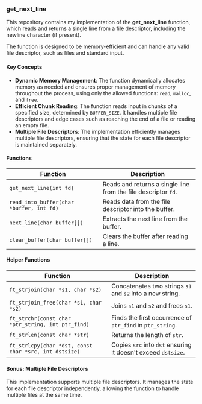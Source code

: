 ### **get_next_line**

This repository contains my implementation of the **get_next_line** function,
which reads and returns a single line from a file descriptor, including the newline character (if present). 

The function is designed to be memory-efficient and can handle any valid file descriptor, 
such as files and standard input.

#### **Key Concepts**

- **Dynamic Memory Management**: The function dynamically allocates memory as needed and ensures proper management of memory throughout the process, using only the allowed functions: `read`, `malloc`, and `free`.
- **Efficient Chunk Reading**: The function reads input in chunks of a specified size, determined by `BUFFER_SIZE`. It handles multiple file descriptors and edge cases such as reaching the end of a file or reading an empty file.
- **Multiple File Descriptors**: The implementation efficiently manages multiple file descriptors, ensuring that the state for each file descriptor is maintained separately.

#### **Functions**

| **Function** | **Description** |
|--------------|-----------------|
| `get_next_line(int fd)` | Reads and returns a single line from the file descriptor `fd`. |
| `read_into_buffer(char *buffer, int fd)` | Reads data from the file descriptor into the buffer. |
| `next_line(char buffer[])` | Extracts the next line from the buffer. |
| `clear_buffer(char buffer[])` | Clears the buffer after reading a line. |

#### **Helper Functions**

| **Function** | **Description** |
|--------------|-----------------|
| `ft_strjoin(char *s1, char *s2)` | Concatenates two strings `s1` and `s2` into a new string. |
| `ft_strjoin_free(char *s1, char *s2)` | Joins `s1` and `s2` and frees `s1`. |
| `ft_strchr(const char *ptr_string, int ptr_find)` | Finds the first occurrence of `ptr_find` in `ptr_string`. |
| `ft_strlen(const char *str)` | Returns the length of `str`. |
| `ft_strlcpy(char *dst, const char *src, int dstsize)` | Copies `src` into `dst` ensuring it doesn't exceed `dstsize`. |

#### **Bonus: Multiple File Descriptors**

This implementation supports multiple file descriptors. It manages the state for each file descriptor independently, allowing the function to handle multiple files at the same time.
